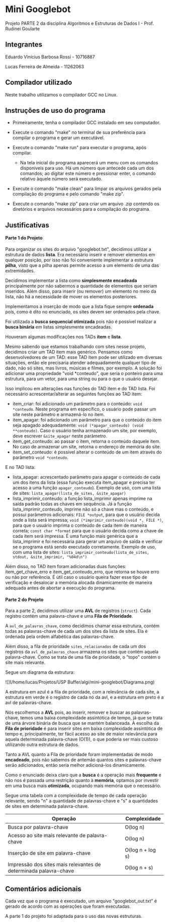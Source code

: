 # Mini Googlebot

Projeto PARTE 2 da disciplina Algoritmos e Estruturas de Dados I - Prof. Rudinei Goularte



## Integrantes

Eduardo Vinícius Barbosa Rossi - 10716887

Lucas Ferreira de Almeida - 11262063



## Compilador utilizado

Neste trabalho utilizamos o compilador GCC no Linux.



## Instruções de uso do programa

- Primeiramente, tenha o compilador GCC instalado em seu computador.

- Execute o comando "make" no terminal de sua preferência para compilar o programa e gerar um executável.

- Execute o comando "make run" para executar o programa, após compilar.

  - Na tela inicial do programa aparecerá um menu com os comandos disponíveis para uso. Há um número que antecede cada um dos comandos; ao digitar este número e pressionar enter, o comando relativo àquele número será executado.

- Execute o comando "make clean" para limpar os arquivos gerados pela compilação do programa e pelo comando "make zip".

- Execute o comando "make zip" para criar um arquivo .zip contendo os diretórios e arquivos necessários para a compilação do programa.



## Justificativas

#### Parte 1 do Projeto

Para organizar os sites do arquivo "googlebot.txt", decidimos utilizar a estrutura de dados **lista**. Era necessário inserir e remover elementos em qualquer posição, por isso não foi conveniente implementar a estrutura **pilha**, visto que a pilha apenas permite acesso a um elemento de uma das extremidades.

Decidimos implementar a lista como **simplesmente encadeada** principalmente por não sabermos a quantidade de elementos que seriam inseridos. Além disso, para inserir (ou remover) um elemento no meio da lista, não há a necessidade de mover os elementos posteriores.

Implementamos a inserção de modo que a lista fique sempre **ordenada** pois, como é dito no enunciado, os sites devem ser ordenados pela chave.

Foi utilizada a **busca sequencial otimizada** pois não é possível realizar a **busca binária** em listas simplesmente encadeadas.

Houveram algumas modificações nos TADs **item** e **lista**.

Mesmo sabendo que estamos trabalhando com sites nesse projeto, decidimos criar um TAD item mais genérico. Pensamos como desenvolvedores de um TAD: esse TAD item pode ser utilizado em diversas situações, então ele precisaria atender adequadamente qualquer tipo de dado, não só sites, mas livros, músicas e filmes, por exemplo. A solução foi adicionar uma propriedade "void *conteudo", que seria o ponteiro para uma estrutura, para um vetor, para uma string ou para o que o usuário desejar.

Isso implicou em alterações nas funções do TAD item e do TAD lista. Foi necessário acrescentar/alterar as seguintes funções ao TAD item:

- item_criar: foi adicionado um parâmetro para o conteúdo: `void *conteudo`. Neste programa em específico, o usuário pode passar um site neste parâmetro e armazená-lo no item.
- item_apagar: foi adicionado um parâmetro para que o conteúdo do item seja apagado adequadamente: `void (*apagar_conteudo) (void **conteudo)`. Caso o usuário tenha armazenado um site, por exemplo, deve escrever `&site_apagar` neste parâmetro.
- item_get_conteudo: ao passar o item, retorna o conteúdo daquele item. No caso de armazenar um site, retorna o endereço de memória do site.
- item_set_conteudo: é possível alterar o conteúdo de um item através do parâmetro `void *conteudo`.

E no TAD lista:

- lista_apagar: acrescentado parâmetro para apagar o conteúdo de cada um dos itens da lista (essa função executa item_apagar e precisa ter acesso a uma função `apagar_conteudo`). Exemplo de uso, com uma lista de sites: `lista_apagar(lista_de_sites, &site_apagar)`
- lista_imprimir_conteudo: a função lista_imprimir apenas imprime na saída padrão todas as chaves em sequência. Já a função lista_imprimir_conteudo, imprime não só a chave mas o conteúdo, e possui parâmetros adicionais: `FILE *output`, para que o usuário decida onde a lista será impressa; `void (*imprimir_conteudo)(void *, FILE *)`, para que o usuário imprima o conteúdo de cada item de maneira correta; `const char *format` para que o usuário decida como a chave de cada item será impressa. É uma função mais genérica que a lista_imprimir e foi necessária para gerar um arquivo de saída e verificar se o programa está sendo executado corretamente. Exemplo de uso, com uma lista de sites: `lista_imprimir_conteudo(lista_de_sites, stdout, &site_imprimir, "%04d\n")`

Além disso, no TAD item foram adicionadas duas funções: item_get_chave_erro e item_get_conteudo_erro, que retorna se houve erro ou não por referência. É útil caso o usuário queira fazer esse tipo de verificação e desalocar a memória alocada dinamicamente de maneira adequada antes de abortar a execução do programa.

#### Parte 2 do Projeto

Para a parte 2, decidimos utilizar uma **AVL** de registros (`struct`). Cada registro contém uma palavra-chave e uma **Fila de Prioridade**.

A `avl_de_palavras_chave`, como decidimos chamar essa estrutura, contém todas as palavras-chave de cada um dos sites da lista de sites. Ela é ordenada pela ordem alfabética das palavras-chave.

Além disso, a fila de prioridade `sites_relacionados` de cada um dos registros da `avl_de_palavras_chave` armazena os sites que contém aquela palavra-chave. Como se trata de uma fila de prioridade, o "topo" contém o site mais relevante.

Segue um diagrama da estrutura:

![](/home/lucas/Projetos/USP Buffer/algi/mini-googlebot/Diagrama.png)

A estrutura em azul é a fila de prioridade, com a relevância de cada site, a estrutura em verde é o registro de cada nó da avl, e a estrutura em preto é a avl de palavras-chave.

Nós escolhemos a **AVL** pois, ao inserir, remover e buscar as palavras-chave, temos uma baixa complexidade assintótica de tempo, já que se trata de uma árvore binária de busca que se mantém balanceada. A escolha da **Fila de prioridade** é para inserir sites em baixa complexidade assintótica de tempo e, principalmente, ter fácil acesso ao site de maior relevância para aquela determinada palavra-chave (O(1)), o que poderia ser mais custoso utilizando outra estrutura de dados.

Tanto a AVL quanto a Fila de prioridade foram implementadas de modo **encadeado**, pois não sabemos de antemão quantos sites e palavras-chave serão adicionados, então seria melhor adicioná-los dinamicamente.

Como o enunciado deixa claro que a **busca** é a operação mais **frequente** e não nos é passada uma restrição quanto à **memória**, optamos por investir em uma busca mais **otimizada**, ocupando mais memória que o necessário.

Segue uma tabela com a complexidade de tempo de cada operação relevante, sendo "n" a quantidade de palavras-chave e "s" a quantidades de sites em determinada palavra-chave.

| Operação                                                     | Complexidade     |
| ------------------------------------------------------------ | ---------------- |
| Busca por palavra-chave                                      | O(log n)         |
| Acesso ao site mais relevante de palavra-chave               | O(log n)         |
| Inserção de site em palavra-chave                            | O(log n + log s) |
| Impressão dos sites mais relevantes de determinada palavra-chave | O(log n + s)     |



## Comentários adicionais

Cada vez que o programa é executado, um arquivo "googlebot_out.txt" é gerado de acordo com as operações que foram executadas.

A parte 1 do projeto foi adaptada para o uso das novas estruturas.



